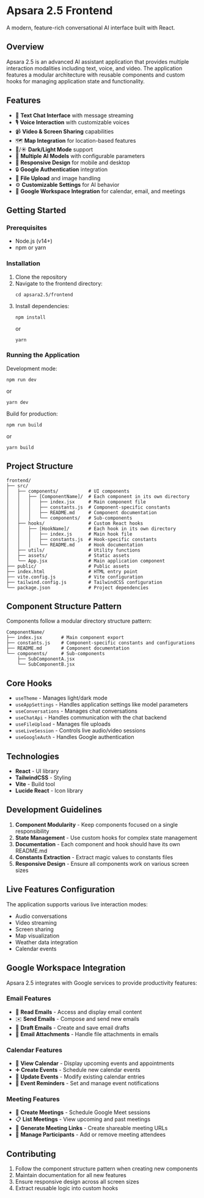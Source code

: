# Apsara 2.5 Frontend

A modern, feature-rich conversational AI interface built with React.

## Overview

Apsara 2.5 is an advanced AI assistant application that provides multiple interaction modalities including text, voice, and video. The application features a modular architecture with reusable components and custom hooks for managing application state and functionality.

## Features

- 💬 **Text Chat Interface** with message streaming
- 🎙️ **Voice Interaction** with customizable voices
- 📹 **Video & Screen Sharing** capabilities  
- 🗺️ **Map Integration** for location-based features
- 🌙/☀️ **Dark/Light Mode** support
- 🔄 **Multiple AI Models** with configurable parameters
- 📱 **Responsive Design** for mobile and desktop
- 🔒 **Google Authentication** integration
- 📁 **File Upload** and image handling
- ⚙️ **Customizable Settings** for AI behavior
- 📅 **Google Workspace Integration** for calendar, email, and meetings

## Getting Started

### Prerequisites

- Node.js (v14+)
- npm or yarn

### Installation

1. Clone the repository
2. Navigate to the frontend directory:
   ```
   cd apsara2.5/frontend
   ```
3. Install dependencies:
   ```
   npm install
   ```
   or
   ```
   yarn
   ```

### Running the Application

Development mode:
```
npm run dev
```
or
```
yarn dev
```

Build for production:
```
npm run build
```
or
```
yarn build
```

## Project Structure

```
frontend/
├── src/
│   ├── components/           # UI components
│   │   ├── [ComponentName]/  # Each component in its own directory
│   │   │   ├── index.jsx     # Main component file
│   │   │   ├── constants.js  # Component-specific constants
│   │   │   ├── README.md     # Component documentation
│   │   │   └── components/   # Sub-components
│   ├── hooks/                # Custom React hooks
│   │   ├── [HookName]/       # Each hook in its own directory
│   │   │   ├── index.js      # Main hook file
│   │   │   ├── constants.js  # Hook-specific constants
│   │   │   └── README.md     # Hook documentation
│   ├── utils/                # Utility functions
│   ├── assets/               # Static assets
│   └── App.jsx               # Main application component
├── public/                   # Public assets
├── index.html                # HTML entry point
├── vite.config.js            # Vite configuration
├── tailwind.config.js        # TailwindCSS configuration
└── package.json              # Project dependencies
```

## Component Structure Pattern

Components follow a modular directory structure pattern:

```
ComponentName/
├── index.jsx       # Main component export
├── constants.js    # Component-specific constants and configurations
├── README.md       # Component documentation
└── components/     # Sub-components
    ├── SubComponentA.jsx
    └── SubComponentB.jsx
```

## Core Hooks

- `useTheme` - Manages light/dark mode
- `useAppSettings` - Handles application settings like model parameters
- `useConversations` - Manages chat conversations
- `useChatApi` - Handles communication with the chat backend
- `useFileUpload` - Manages file uploads
- `useLiveSession` - Controls live audio/video sessions
- `useGoogleAuth` - Handles Google authentication

## Technologies

- **React** - UI library
- **TailwindCSS** - Styling
- **Vite** - Build tool
- **Lucide React** - Icon library

## Development Guidelines

1. **Component Modularity** - Keep components focused on a single responsibility
2. **State Management** - Use custom hooks for complex state management
3. **Documentation** - Each component and hook should have its own README.md
4. **Constants Extraction** - Extract magic values to constants files
5. **Responsive Design** - Ensure all components work on various screen sizes

## Live Features Configuration

The application supports various live interaction modes:

- Audio conversations
- Video streaming
- Screen sharing
- Map visualization
- Weather data integration
- Calendar events

## Google Workspace Integration

Apsara 2.5 integrates with Google services to provide productivity features:

### Email Features
- 📨 **Read Emails** - Access and display email content
- ✉️ **Send Emails** - Compose and send new emails
- 📝 **Draft Emails** - Create and save email drafts
- 📎 **Email Attachments** - Handle file attachments in emails

### Calendar Features
- 📅 **View Calendar** - Display upcoming events and appointments
- ➕ **Create Events** - Schedule new calendar events
- 🔄 **Update Events** - Modify existing calendar entries
- 🔔 **Event Reminders** - Set and manage event notifications

### Meeting Features
- 🎦 **Create Meetings** - Schedule Google Meet sessions
- 📋 **List Meetings** - View upcoming and past meetings
- 🔗 **Generate Meeting Links** - Create shareable meeting URLs
- 👥 **Manage Participants** - Add or remove meeting attendees

## Contributing

1. Follow the component structure pattern when creating new components
2. Maintain documentation for all new features
3. Ensure responsive design across all screen sizes
4. Extract reusable logic into custom hooks 